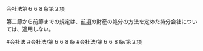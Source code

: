 会社法第６６８条第２項

第二節から前節までの規定は、[前項](会社法＿＿＿＿第６６８条第１項)の財産の処分の方法を定めた持分会社については、適用しない。

#会社法
#会社法/第６６８条
#会社法/第６６８条/第２項
